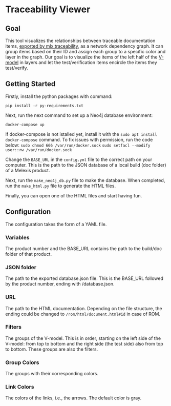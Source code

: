 # Traceability Viewer

## Goal

This tool visualizes the relationships between traceable documentation items,
[exported by mlx.traceability](https://melexis.github.io/sphinx-traceability-extension/configuration.html#export),
as a network dependency graph. It can group items based on their ID and assign each group to a specific color and
layer in the graph. Our goal is to visualize the items of the left half of the
[V-model](https://en.wikipedia.org/wiki/V-model_(software_development)) in layers and let the test/verification items
encircle the items they test/verify.

## Getting Started

Firstly, install the python packages with command:

`pip install -r py-requirements.txt`

Next, run the next command to set up a Neo4j database environment:

`docker-compose up`

If docker-compose is not istalled yet, install it with the `sudo apt install docker-compose` command.
To fix issues with permission, run the code below:
`sudo chmod 666 /var/run/docker.sock`
`sudo setfacl --modify user::rw /var/run/docker.sock`

Change the `BASE_URL` in the `config.yml` file to the correct path on your computer.
This is the path to the JSON database of a local build (doc folder) of a Melexis product.

Next, run the `make_neo4j_db.py` file to make the database.
When completed, run the `make_html.py` file to generate the HTML files.

Finally, you can open one of the HTML files and start having fun.

## Configuration

The configuration takes the form of a YAML file.

### Variables

The product number and the BASE_URL contains the path to the build/doc folder of that product.

### JSON folder

The path to the exported database.json file. This is the BASE_URL followed by the product number, ending with /database.json.

### URL

The path to the HTML documentation. Depending on the file structure, the ending could be changed to `/rom/html/document.html#id` in case of ROM.

### Filters

The groups of the V-model. This is in order, starting on the left side of the V-model: from top to bottom and the right
side (the test side) also from top to bottom.
These groups are also the filters.

### Group Colors

The groups with their corresponding colors.

### Link Colors

The colors of the links, i.e., the arrows. The default color is gray.

